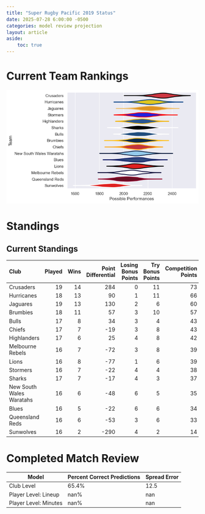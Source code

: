 ```yaml
---  
title: "Super Rugby Pacific 2019 Status"  
date: 2025-07-28 6:00:00 -0500  
categories: model review projection  
layout: article  
aside:  
    toc: true  
---
```

# Current Team Rankings


![Club Rankings](plots/rankings_Super_Rugby_Pacific_2019.png)
# Standings

## Current Standings


| Club                     |   Played |   Wins |   Point Differential |   Losing Bonus Points |   Try Bonus Points |   Competition Points |
|:-------------------------|---------:|-------:|---------------------:|----------------------:|-------------------:|---------------------:|
| Crusaders                |       19 |     14 |                  284 |                     0 |                 11 |                   73 |
| Hurricanes               |       18 |     13 |                   90 |                     1 |                 11 |                   66 |
| Jaguares                 |       19 |     13 |                  130 |                     2 |                  6 |                   60 |
| Brumbies                 |       18 |     11 |                   57 |                     3 |                 10 |                   57 |
| Bulls                    |       17 |      8 |                   34 |                     3 |                  4 |                   43 |
| Chiefs                   |       17 |      7 |                  -19 |                     3 |                  8 |                   43 |
| Highlanders              |       17 |      6 |                   25 |                     4 |                  8 |                   42 |
| Melbourne Rebels         |       16 |      7 |                  -72 |                     3 |                  8 |                   39 |
| Lions                    |       16 |      8 |                  -77 |                     1 |                  6 |                   39 |
| Stormers                 |       16 |      7 |                  -22 |                     4 |                  4 |                   38 |
| Sharks                   |       17 |      7 |                  -17 |                     4 |                  3 |                   37 |
| New South Wales Waratahs |       16 |      6 |                  -48 |                     6 |                  5 |                   35 |
| Blues                    |       16 |      5 |                  -22 |                     6 |                  6 |                   34 |
| Queensland Reds          |       16 |      6 |                  -53 |                     3 |                  6 |                   33 |
| Sunwolves                |       16 |      2 |                 -290 |                     4 |                  2 |                   14 |



# Completed Match Review


| Model | Percent Correct Predictions | Spread Error |
| ------ | ------ | ------ |
| Club Level | 65.4% | 12.5 |
| Player Level: Lineup | nan% | nan |
| Player Level: Minutes | nan% | nan |

